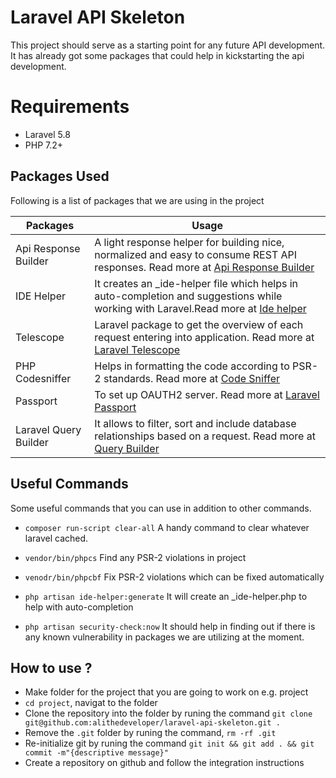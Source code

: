 # Laravel API Skeleton
This project should serve as a starting point for any future API development. It has already got some packages that could help in kickstarting the api development.

# Requirements

 - Laravel 5.8
 - PHP 7.2+

## Packages Used

Following is a list of packages that we are using in the project

|  Packages                        | Usage                                    |
|----------------------------------|------------------------------------------|
|Api Response Builder      |A light response helper for building nice, normalized and easy to consume REST API responses. Read more at  [Api Response Builder](https://github.com/MarcinOrlowski/laravel-api-response-builder) |
|IDE Helper                | It creates an _ide-helper file which helps in auto-completion and suggestions while working with Laravel.Read more at [Ide helper](https://github.com/barryvdh/laravel-ide-helper) |
|Telescope                 | Laravel package to get the overview of each request entering into application. Read more at [Laravel Telescope](https://laravel.com/docs/5.7/telescope)  |
|PHP Codesniffer         | Helps in formatting the code according to PSR-2 standards. Read more at [Code Sniffer](https://github.com/squizlabs/PHP_CodeSniffer)|
|Passport                   | To set up OAUTH2 server. Read more at [Laravel Passport](https://laravel.com/docs/5.7/passport)|
|Laravel Query Builder      | It allows to filter, sort and include database relationships based on a request. Read more at [Query Builder](https://github.com/spatie/laravel-query-builder)

## Useful Commands

Some useful commands that you can use in addition to other commands.

 - ```composer run-script clear-all```
   A handy command to clear whatever laravel cached.

 - ```vendor/bin/phpcs```
 Find any PSR-2 violations in project
 - ```venodr/bin/phpcbf```
 Fix PSR-2 violations which can be fixed automatically
 - ```php artisan ide-helper:generate```
 It will create an _ide-helper.php to help with auto-completion

 - ```php artisan security-check:now```
 It should help in finding out if there is any known vulnerability in packages we are utilizing at the moment.

## How to use ?

 - Make folder for the project that you are going to work on e.g. project
 - ```cd project```, navigat to the folder
 - Clone the repository into the folder by runing the command ```git clone git@github.com:alithedeveloper/laravel-api-skeleton.git .```
 - Remove the ```.git``` folder by runing the command, ``` rm -rf .git ```
 - Re-initialize git by runing the command ```git init && git add . && git commit -m"{descriptive message}" ```
 - Create a repository on github and follow the integration instructions